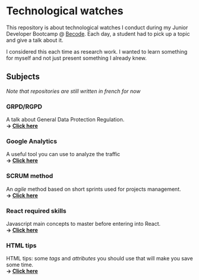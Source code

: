 # Technological watches
This repository is about technological watches I conduct during my Junior Developer Bootcamp @ [Becode](https://github.com/becodeorg). Each day, a student had to pick up a topic and give a talk about it.   

I considered this each time as research work. I wanted to learn something for myself and not just present something I already knew.

## Subjects
*Note that repositories are still written in french for now*

### GRPD/RGPD
A talk about General Data Protection Regulation.   
**&rarr; [Click here](/RGPD)**

### Google Analytics
A useful tool you can use to analyze the traffic   
**&rarr; [Click here](/Google%20Analytics)**

### SCRUM method
An *agile* method based on short sprints used for projects management.   
**&rarr; [Click here](/Scrum%20Method)**

### React required skills
Javascript main concepts to master before entering into React.   
**&rarr; [Click here](/React%20required%20skills)**

### HTML tips
HTML tips: some *tags* and *attributes* you should use that will make you save some time.   
**&rarr; [Click here](/HTML%20tips)**
